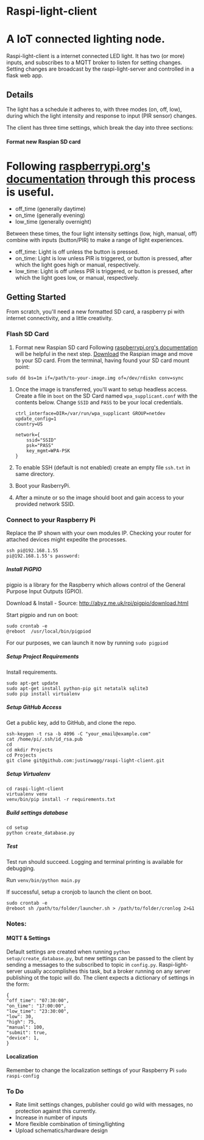 # Raspi-light-client


A IoT connected lighting node.
=======
Raspi-light-client is a internet connected LED light. It has two (or more) inputs, and subscribes to a MQTT broker to listen for setting changes. Setting changes are broadcast by the raspi-light-server and controlled in a flask web app.

## Details
The light has a schedule it adheres to, with three modes (on, off, low), during which the light intensity and response to input (PIR sensor) changes.


The client has three time settings, which break the day into three sections:


#### Format new Raspian SD card 
Following [raspberrypi.org's documentation]( https://www.raspberrypi.org/documentation/installation/installing-images/mac.md) through this process is useful.
=======
- off_time (generally daytime)
- on_time (generally evening)
- low_time (generally overnight)

Between these times, the four light intensity settings (low, high, manual, off) combine with inputs (button/PIR) to make a range of light experiences.

- off_time: Light is off unless the button is pressed.
- on_time: Light is low unless PIR is triggered, or button is pressed, after which the light goes high or manual, respectively.
- low_time: Light is off unless PIR is triggered, or button is pressed, after which the light goes low, or manual, respectively.



## Getting Started
From scratch, you'll need a new formatted SD card, a raspberry pi with internet connectivity, and a little creativity.

### Flash SD Card
1. Format new Raspian SD card
Following [raspberrypi.org's documentation]( https://www.raspberrypi.org/documentation/installation/installing-images/mac.md) will be helpful in the next step.
[Download](https://www.raspberrypi.org/downloads/raspbian/) the Raspian image and move to your SD card. From the terminal, having found your SD card mount point:
```
sudo dd bs=1m if=/path/to-your-image.img of=/dev/rdiskn conv=sync
```

1. Once the image is transferred, you'll want to setup headless access. Create a file in `boot` on the SD Card named `wpa_supplicant.conf` with the contents below. Change `SSID` and `PASS` to be your local credentials.

	```
	ctrl_interface=DIR=/var/run/wpa_supplicant GROUP=netdev
	update_config=1
	country=US

	network={
		ssid="SSID"
		psk="PASS"
		key_mgmt=WPA-PSK
	}
	```

1. To enable SSH (default is not enabled) create an empty file `ssh.txt` in same directory.
1. Boot your RasberryPi.
1. After a minute or so the image should boot and gain access to your provided network SSID.

### Connect to your Raspberry Pi
Replace the IP shown with your own modules IP. Checking your router for attached devices might expedite the processes.

```
ssh pi@192.168.1.55
pi@192.168.1.55's password:
```



##### Install PiGPIO

pigpio is a library for the Raspberry which allows control of the General Purpose Input Outputs (GPIO).

Download & Install - Source: http://abyz.me.uk/rpi/pigpio/download.html

Start pigpio and run on boot:

```
sudo crontab -e
@reboot  /usr/local/bin/pigpiod
```
For our purposes, we can launch it now by running `sudo pigpiod`

##### Setup Project Requirements

Install requirements.

```
sudo apt-get update
sudo apt-get install python-pip git netatalk sqlite3
sudo pip install virtualenv
```

##### Setup GitHub Access
Get a public key, add to GitHub, and clone the repo.

```
ssh-keygen -t rsa -b 4096 -C "your_email@example.com"
cat /home/pi/.ssh/id_rsa.pub
cd
cd mkdir Projects
cd Projects
git clone git@github.com:justinwagg/raspi-light-client.git
```
##### Setup Virtualenv

```
cd raspi-light-client
virtualenv venv
venv/bin/pip install -r requirements.txt
```

##### Build settings database

```
cd setup
python create_database.py
```

##### Test
Test run should succeed. Logging and terminal printing is available for debugging.

Run `venv/bin/python main.py`

If successful, setup a cronjob to launch the client on boot.

```
sudo crontab -e
@reboot sh /path/to/folder/launcher.sh > /path/to/folder/cronlog 2>&1
```

### Notes:
#### MQTT & Settings
Default settings are created when running `python setup/create_database.py`, but new settings can be passed to the client by sending a messages to the subscribed to topic in `config.py`. Raspi-light-server usually accomplishes this task, but a broker running on any server publishing ot the topic will do. The client expects a dictionary of settings in the form:

```
{
"off_time": "07:30:00",
"on_time": "17:00:00",
"low_time": "23:30:00",
"low": 30,
"high": 75,
"manual": 100,
"submit": true,
"device": 1,
}
```

#### Localization

Remember to change the localization settings of your Raspberry Pi
`sudo raspi-config`

### To Do
- Rate limit settings changes, publisher could go wild with messages, no protection against this currently.
- Increase in number of inputs
- More flexible combination of timing/lighting
- Upload schematics/hardware design
